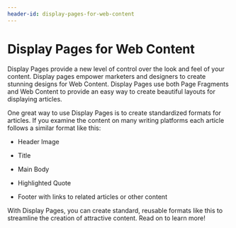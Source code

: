 ```yaml
---
header-id: display-pages-for-web-content
---
```


# Display Pages for Web Content

Display Pages provide a new level of control over the look and feel of your
content. Display pages empower marketers and designers to create stunning
designs for Web Content. Display Pages use both Page Fragments and Web Content
to provide an easy way to create beautiful layouts for displaying articles.

One great way to use Display Pages is to create standardized formats for 
articles. If you examine the content on many writing platforms each article
follows a similar format like this:

-  Header Image

-  Title

-  Main Body

-  Highlighted Quote
 
-  Footer with links to related articles or other content

With Display Pages, you can create standard, reusable formats like this to 
streamline the creation of attractive content. Read on to learn more!
